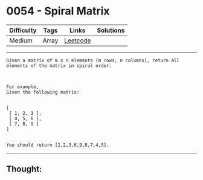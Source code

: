 # 0054 - Spiral Matrix

Difficulty  | Tags | Links | Solutions
----------- | ---- | ----- | -----
Medium | Array | [Leetcode](https://leetcode.com/problems/spiral-matrix/description/) |


-----------

```
Given a matrix of m x n elements (m rows, n columns), return all elements of the matrix in spiral order.



For example,
Given the following matrix:


[
 [ 1, 2, 3 ],
 [ 4, 5, 6 ],
 [ 7, 8, 9 ]
]


You should return [1,2,3,6,9,8,7,4,5].
```

-----------

## Thought:
